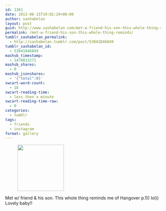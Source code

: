 ```yaml
---
id: 1361
date: 2013-06-15T19:02:29+00:00
author: sashabelan
layout: post
guid: http://www.sashabelan.com/met-w-friend-his-son-this-whole-thing-reminds/
permalink: /met-w-friend-his-son-this-whole-thing-reminds/
tumblr_sashabelan_permalink:
  - http://sashabelan.tumblr.com/post/53041846849
tumblr_sashabelan_id:
  - 53041846849
mashsb_timestamp:
  - 1470013271
mashsb_shares:
  - 0
mashsb_jsonshares:
  - '{"total":0}'
swcart-word-count:
  - 18
swcart-reading-time:
  - less then a minute
swcart-reading-time-raw:
  - 0
categories:
  - tumblr
tags:
  - friends
  - instagram
format: gallery
---
```

<div id='gallery-468' class='gallery galleryid-1361 gallery-columns-3 gallery-size-thumbnail'>
  <figure class='gallery-item'> 
  
  <div class='gallery-icon landscape'>
    <a href='http://www.sashabelan.ru/met-w-friend-his-son-this-whole-thing-reminds/attachment/1362/'><img width="150" height="150" src="http://www.sashabelan.ru/wp-content/uploads/2013/06/tumblr_mog7k5Psre1qarj97o1_1280-150x150.jpg" class="attachment-thumbnail size-thumbnail" alt="" srcset="http://www.sashabelan.ru/wp-content/uploads/2013/06/tumblr_mog7k5Psre1qarj97o1_1280-150x150.jpg 150w, http://www.sashabelan.ru/wp-content/uploads/2013/06/tumblr_mog7k5Psre1qarj97o1_1280-300x300.jpg 300w, http://www.sashabelan.ru/wp-content/uploads/2013/06/tumblr_mog7k5Psre1qarj97o1_1280-230x230.jpg 230w, http://www.sashabelan.ru/wp-content/uploads/2013/06/tumblr_mog7k5Psre1qarj97o1_1280-350x350.jpg 350w, http://www.sashabelan.ru/wp-content/uploads/2013/06/tumblr_mog7k5Psre1qarj97o1_1280.jpg 612w" sizes="(max-width: 150px) 100vw, 150px" /></a>
  </div></figure>
</div>

Met w/ friend & his son. This whole thing reminds me of Hangover p.1)) lol)) Lovely baby!!